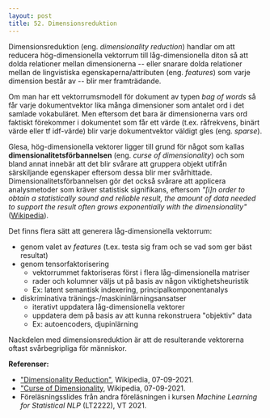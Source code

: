 ```yaml
---
layout: post
title: 52. Dimensionsreduktion
---
```


Dimensionsreduktion (eng. *dimensionality reduction*) handlar om att reducera hög-dimensionella vektorrum till låg-dimensionella diton så att dolda relationer mellan dimensionerna -- eller snarare dolda relationer mellan de lingvistiska egenskaperna/attributen (eng. *features*) som varje dimension består av -- blir mer framträdande. 

Om man har ett vektorrumsmodell för dokument av typen *bag of words* så får varje dokumentvektor lika många dimensioner som antalet ord i det samlade vokabuläret. Men eftersom det bara är dimensionerna vars ord faktiskt förekommer i dokumentet som får ett värde (t.ex. råfrekvens, binärt värde eller tf idf-värde) blir varje dokumentvektor väldigt gles (eng. *sparse*).

Glesa, hög-dimensionella vektorer ligger till grund för något som kallas **dimensionalitetsförbannelsen** (eng. *curse of dimensionality*) och som bland annat innebär att det blir svårare att gruppera objekt utifrån särskiljande egenskaper eftersom dessa blir mer svårhittade. Dimensionalitetsförbannelsen gör det också svårare att applicera analysmetoder som kräver statistisk signifikans, eftersom *"[i]n order to obtain a statistically sound and reliable result, the amount of data needed to support the result often grows exponentially with the dimensionality"* ([Wikipedia](https://en.wikipedia.org/wiki/Curse_of_dimensionality)).

Det finns flera sätt att generera låg-dimensionella vektorrum:<br>
- genom valet av *features* (t.ex. testa sig fram och se vad som ger bäst resultat)
- genom tensorfaktorisering 
    - vektorrummet faktoriseras först i flera låg-dimensionella matriser
    - rader och kolumner väljs ut på basis av någon viktighetsheuristik
    - Ex: latent semantisk indexering, principalkomponentanalys
- diskriminativa tränings-/maskininlärningsansatser
    - iterativt uppdatera låg-dimensionella vektorer
    - uppdatera dem på basis av att kunna rekonstruera "objektiv" data
    - Ex: autoencoders, djupinlärning
  
Nackdelen med dimensionsreduktion är att de resulterande vektorerna oftast svårbegripliga för människor.

**Referenser:**<br>
- ["Dimensionality Reduction"](https://en.wikipedia.org/wiki/Curse_of_dimensionality), Wikipedia, 07-09-2021.
- ["Curse of Dimensionality](https://en.wikipedia.org/wiki/Curse_of_dimensionality), Wikipedia, 07-09-2021.
- Föreläsningsslides från andra föreläsningen i kursen *Machine Learning for Statistical NLP* (LT2222), VT 2021.   
